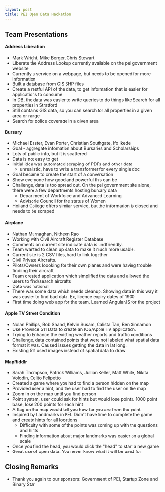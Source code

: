 ```yaml
---
layout: post
title: PEI Open Data Hackathon
---
```


## Team Presentations

#### Address Liberation 
* Mark Wright, Mike Berger, Chris Stewart
* Liberate the Address Lookup currently available on the pei government website
* Currently a service on a webpage, but needs to be opened for more information
* Built a database from GIS SHP files
* Create a restful API of the data, to get information that is easier for applications to consume
* In DB, the data was easier to write queries to do things like Search for all properties in Stratford
* Still contains GIS data, so you can search for all properties in a given area or range
* Search for police coverage in a given area


#### Bursary
* Michael Easter, Evan Porter, Christian Southgate, Ifo Ikede
* Goal - aggregate infomation about Bursaries and Scholarships
* Lots of public info, but it is scattered
* Data is not easy to get
* Initial idea was automated scraping of PDFs and other data
    * unrealistic, have to write a transformer for every single doc
* Goal became to create the start of a conversation
* Show everyone how good and powerful this can be
* Challenge, data is too spread out. On the pei government site alone, there were a few departments hosting bursary data
    * Department of Workforce and Advanced Learning
    * Advisorie Council for the status of Women 
* Holland College offers similar service, but the information is closed and needs to be scraped

#### Airplane
* Nathan Murnaghan, Nitheen Rao
* Working with Civil Aircraft Register Database
* Comments on current site indicate data is undfriendly.
* Team wanted to clean up data to make it much more usable. 
* Current site is 2 CSV files, hard to link together
* Civil Private Aircrafts.
* Pilots/Owners loooking for their own planes and were having trouble findiing their aircraft
* Team created application which simplified the data and allowed the users to find/search aircrafts
* Data was national
* There was some data which needs cleanup. Showing data in this way it was easier to find bad data. Ex, licence expiry dates of 1900
* First time doing web app for the team. Learned AngularJS for the project

#### Apple TV Street Condition
* Nolan Phillips, Bob Shand, Kelvin Susam, Calista Tan, Ben Sinnamon
* Use Province 511 Data to create an IOS/Apple TV application.
* Trying to Enhance the existing weather reports and traffic conditions
* Challenge, data contained points that were not labeled what spatial data format it was. Caused issues getting the data in lat long. 
* Existing 511 used images instead of spatial data to draw 

#### MapRiddlr
* Sarah Thompson, Patrick Williams, Jullian Keller, Matt White, Nikita Volodin, Celito Felipetto
* Created a game where you had to find a person hidden on the map
* Provided user a hint, and the user had to find the user on the map
* Zoom in on the map until you find person
* Point system, user could ask for hints but would lose points. 1000 point base, lose 200 points for each hint
* A flag on the map would tell you how far you are from the point
* Inspired by Landmarks in PEI. Didn't have time to complete the game and create hints for all locations
    *  Difficulty with some of the points was coming up with the questions and hints
    *  Finding information about major landmarks was easier on a global scale
* Once you find the head, you would click the "head" to start a new game
* Great use of open data. You never know what it will be used for

## Closing Remarks
 * Thank you again to our sponsors: Government of PEI, Startup Zone and Binary Star

